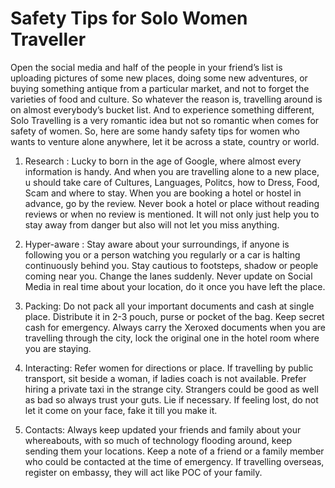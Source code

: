 # Safety Tips for Solo Women Traveller

Open the social media and half of the people in your friend’s list is uploading pictures of some new places, doing some new adventures,  or buying something antique from a particular market, and not to forget the varieties of food and culture.
So whatever the reason is, travelling around is on almost everybody’s bucket list. And to experience something different, Solo Travelling is a very romantic idea but not so romantic when comes for safety of women. So, here are some handy safety tips for women who wants to venture alone anywhere, let it be across a state, country or world.

1.	Research :
Lucky to born in the age of Google, where almost every information is handy. And when you are travelling alone to a new place, u should take care of Cultures, Languages, Politcs, how to Dress, Food, Scam and where to stay. When you are booking a hotel or hostel in advance, go by the review. Never book a hotel or place without reading reviews or when no review is mentioned. It will not only just help you to stay away from danger but also will not let you miss anything. 

2.	Hyper-aware :
Stay aware about your surroundings, if anyone is following you or a person watching you regularly or a car is halting continuously behind you. Stay cautious to footsteps, shadow or people coming near you. Change the lanes suddenly. Never update on Social Media in real time about your location, do it once you have left the place.
 

3.	Packing:
Do not pack all your important documents and cash at single place. Distribute it in 2-3 pouch, purse or pocket of the bag. Keep secret cash for emergency. Always carry the Xeroxed documents when you are travelling through the city, lock the original one in the hotel room where you are staying. 
  

4.	Interacting:
Refer women for directions or place. If travelling by public transport, sit beside a woman, if ladies coach is not available. Prefer hiring a private taxi in the strange city. Strangers could be good as well as bad so always trust your guts.  Lie if necessary. If feeling lost, do not let it come on your face, fake it till you make it.
 

5.	Contacts:
Always keep updated your friends and family about your whereabouts, with so much of technology flooding around, keep sending them your locations. Keep a note of a friend or a family member who could be contacted at the time of emergency. If travelling overseas, register on embassy, they will act like POC of your family.
 



